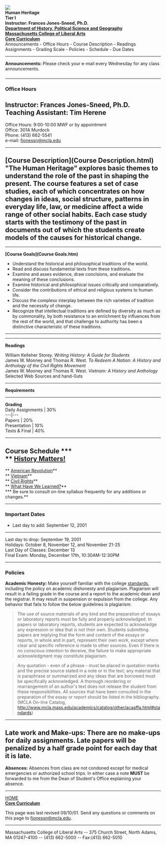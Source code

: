 

![](worlds4.gif)  
**Human Heritage**  
**Tier I**  
**Instructor: Frances Jones-Sneed, Ph.D.**  
**[Department of History, Political Science and
Geography](http://www.mcla.edu/academics/hipolgeo/)**  
**[Massachusetts College of Liberal Arts](http://www.mcla.mass.edu/)**  
    [ **Core Curriculum**](http://www.mcla.mass.edu/academics/special/core-ed/hhfram.htm)   
Announcements \- Office Hours \- Course Description \- Readings  
Assignments - Grading Scale \- Policies -  Schedule \- Due Dates

* * *

**Announcements:** Please check your e-mail every Wednesday for any class
announcements.

###

* * *

###  Office Hours

Instructor:  Frances Jones-Sneed, Ph.D.  
Teaching Assistant: Tim Herene  
---  
Office Hours: 9:00-10:00 MWF or by appointment  
Office: 301A Murdock  
Phone: (413) 662-5541  
e-mail: [fjonessn@mcla.edu](mailto:fjonessn@mcla.edu)  
  
* * *

  
**[Course Description](Course Description.html)**  
  "The Human Heritage" explores basic themes to understand the role of the
past in shaping the present. The course features a set of case studies, each
of which concentrates on how changes in ideas, social structure, patterns in
everyday life, law, or medicine affect a wide range of other social habits.
Each case study starts with the testimony of the past in documents out of
which the students create models of the causes for historical change.  
---  
  
* * *

  
**[Course Goals](Course Goals.htm)**  


  * Understand the historical and philosophical traditions of the world.
  * Read and discuss fundamental texts from these traditions.
  * Examine and asses evidence, draw conclsions, and evaluate the meaning of these conclusions.
  * Examine historical and philosophical issues critically and comparatively.
  * Consider the contributions of ethical and religious systems to human life.
  * Discuss the complesx interplay between the rich varieties of tradition and the necessity of change.
  * Recognize that  intellectual traditions are defined by diversity as much as by commonality, by both resistance to an enrichment by influences from the rest of the world, and that challenge to authority has been a distinctive characteristic of these traditions.

  
---  
  
* * *

**Readings**

William Kelleher Storey. _Writing History: A Guide for Students_  
James W. Mooney and Thomas R. West. _To Redeem A Nation: A History and
Anthology of the Civil Rights Movement_  
James W. Mooney and Thomas R. West. _Vietnam: A History and Anthology_  
Selected Web Sources and hand-0uts  

* * *

  
**Requirements**  

* * *

  
**Grading**  
  Daily Assignments | 30%  
---|---  
Papers | 20%  
Presentation | 10%  
Tests & Final | 40%  
  
* * *

  
**Course Schedule ***  
  ** [History Matters!](what.htm)**  
---  
** [American Revolution](revol.htm)**  
** [Vietnam](vietnam.htm)**  
** [Civil Rights](civlrght.htm)**  
** [ What Have We Learned?](wheredo.htm)**  
*** Be sure to consult on-line syllabus frequently for any additions or
changes.**  

* * *

###  Important Dates

* Last day to add: September 12, 2001  
---  
Last day to drop:    September 19, 2001  
Holidays:    October 8, November 12,  and November 21-25  
Last Day of Classes:  December 13  
Final Exam:  Monday, December 17th, 10:30AM-12:30PM  
  
* * *

###  Policies

  
**Academic Honesty:** Make yourself familiar with the college
[standards](http://www.mcla.mass.edu/academics/catalog/other/acaaffa.html#standards),
including the policy on academic dishonesty and plagiarism. Plagiarism will
result in a failing grade in the course and a report to the academic dean and
the registrar. It may result in suspension or expulsion from the college.  Any
behavior that fails to follow the below guidelines is plagiarism:

> The use of source materials of any kind and the preparation of essays or
laboratory reports must be fully and properly acknowledged. In papers or
laboratory reports, students are expected to acknowledge any expression or
idea that is not their own. Students submitting papers are implying that the
form and content of the essays or reports, in whole and in part, represent
their own work, except where clear and specific reference is made to other
sources. Even if there is no conscious intention to deceive, the failure to
make appropriate acknowledgment may constitute plagiarism.

> Any quotation - even of a phrase - must be placed in quotation marks and the
precise source stated in a note or in the text; any material that is
paraphrase or summarized and any ideas that are borrowed must be specifically
acknowledged. A thorough reordering or rearrangement of an author's text does
not release the student from these responsibilities. All sources that have
been consulted in the preparation of the essay or report should be listed in
the bibliography. (MCLA On-line Catalog,
<http://www.mcla.mass.edu/academics/catalog/other/acaaffa.html#standards>)  
  
---  
  
  **Late work and Make-ups:** There are no make-ups for daily assignments.
Late papers will be penalized by a half grade point for each day that it is
late.  
---  
**Absences:** Absences from class are not condoned except for medical
emergencies or authorized school trips. In either case a note **MUST** be
forwarded to me from the Dean of Student's Office explaining your absence.  
  
* * *

[HOME](http://www.mcla.edu/academics/hipolgeo/jones-sneed/index.htm)  
                                                                                     [ **Core Curriculum**](http://www.mcla.mass.edu/academics/special/core-ed/hhfram.htm)

This page was last revised  09/10/01. Send any questions or comments on this
page to  [fjonessn@mcla.edu](mailto:fjonessn@mcla.edu).

* * *

  
Massachusetts College of Liberal Arts -- 375 Church Street, North Adams, MA
01247-4100 -- (413) 662-5000 -- Fax:(413) 662-5010

